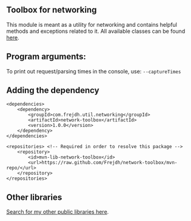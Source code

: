 Toolbox for networking
-
This module is meant as a utility for networking and contains helpful
methods and exceptions related to it.
All available classes can be found [here](https://github.com/Frejdh/mvn-lib-network-toolbox/tree/master/src/main/java/com/frejdh/util/networking).

## Program arguments:</h4>
To print out request/parsing times in the console, use: `--captureTimes` <br>

## Adding the dependency
```
<dependencies>
    <dependency>
        <groupId>com.frejdh.util.networking</groupId>
        <artifactId>network-toolbox</artifactId>
        <version>1.0.0</version>
    </dependency>
</dependencies>

<repositories> <!-- Required in order to resolve this package -->
    <repository>
        <id>mvn-lib-network-toolbox</id>
        <url>https://raw.github.com/Frejdh/network-toolbox/mvn-repo/</url>
    </repository>
</repositories>
```

## Other libraries
[Search for my other public libraries here](https://github.com/search?q=Frejdh%2Fmvn-lib-).
